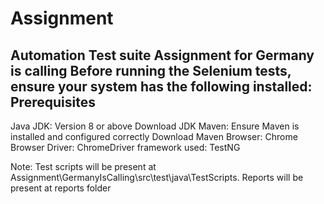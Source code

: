 # Assignment
Automation Test suite Assignment for Germany is calling 
Before running the Selenium tests, ensure your system has the following installed:
Prerequisites
-------------
Java JDK: Version 8 or above Download JDK
Maven: Ensure Maven is installed and configured correctly Download Maven
Browser: Chrome
Browser Driver: ChromeDriver
framework used: TestNG

Note: Test scripts will be present at Assignment\GermanyIsCalling\src\test\java\TestScripts. Reports will be present at reports folder
